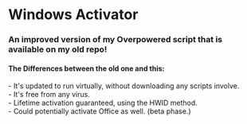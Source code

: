    # Windows Activator 
<h3>An improved version of my Overpowered script that is available on my old repo!</h3>

<h4>The Differences between the old one and this:</h4>
- It's updated to run virtually, without downloading any scripts involve.
<br> - It's free from any virus.
<br> - Lifetime activation guaranteed, using the HWID method.
<br> - Could potentially activate Office as well. (beta phase.)

